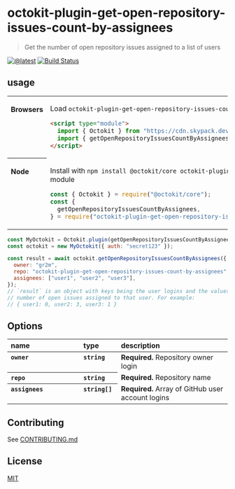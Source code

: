 # octokit-plugin-get-open-repository-issues-count-by-assignees

> Get the number of open repository issues assigned to a list of users

[![@latest](https://img.shields.io/npm/v/octokit-plugin-get-open-repository-issues-count-by-assignees.svg)](https://www.npmjs.com/package/octokit-plugin-get-open-repository-issues-count-by-assignees)
[![Build Status](https://github.com/gr2m/octokit-plugin-get-open-repository-issues-count-by-assignees/workflows/Test/badge.svg)](https://github.com/gr2m/octokit-plugin-get-open-repository-issues-count-by-assignees/actions?query=workflow%3ATest+branch%3Amain)

## usage

<table>
<tbody valign=top align=left>
<tr><th>

Browsers

</th><td width=100%>

Load `octokit-plugin-get-open-repository-issues-count-by-assignees` and [`@octokit/core`](https://github.com/octokit/core.js) (or core-compatible module) directly from [cdn.skypack.dev](https://cdn.skypack.dev)

```html
<script type="module">
  import { Octokit } from "https://cdn.skypack.dev/@octokit/core";
  import { getOpenRepositoryIssuesCountByAssignees } from "https://cdn.skypack.dev/octokit-plugin-get-open-repository-issues-count-by-assignees";
</script>
```

</td></tr>
<tr><th>

Node

</th><td>

Install with `npm install @octokit/core octokit-plugin-get-open-repository-issues-count-by-assignees`. Optionally replace `@octokit/core` with a compatible module

```js
const { Octokit } = require("@octokit/core");
const {
  getOpenRepositoryIssuesCountByAssignees,
} = require("octokit-plugin-get-open-repository-issues-count-by-assignees");
```

</td></tr>
</tbody>
</table>

```js
const MyOctokit = Octokit.plugin(getOpenRepositoryIssuesCountByAssignees);
const octokit = new MyOctokit({ auth: "secret123" });

const result = await octokit.getOpenRepositoryIssuesCountByAssignees({
  owner: "gr2m",
  repo: "octokit-plugin-get-open-repository-issues-count-by-assignees",
  assignees: ["user1", "user2", "user3"],
});
// `result` is an object with keys being the user logins and the values being the
// number of open issues assigned to that user. For example:
// { user1: 0, user2: 3, user3: 1 }
```

## Options

<table width="100%">
  <thead align=left>
    <tr>
      <th width=150>
        name
      </th>
      <th width=70>
        type
      </th>
      <th>
        description
      </th>
    </tr>
  </thead>
  <tbody align=left valign=top>
    <tr>
      <th>
        <code>owner</code>
      </th>
      <th>
        <code>string</code>
      </th>
      <td>
        <strong>Required.</strong> Repository owner login
      </td>
    </tr>
    <tr>
      <th>
        <code>repo</code>
      </th>
      <th>
        <code>string</code>
      </th>
      <td>
        <strong>Required.</strong> Repository name
      </td>
    </tr>
    <tr>
      <th>
        <code>assignees</code>
      </th>
      <th>
        <code>string[]</code>
      </th>
      <td>
        <strong>Required.</strong> Array of GitHub user account logins
      </td>
    </tr>
  </tbody>
</table>

## Contributing

See [CONTRIBUTING.md](CONTRIBUTING.md)

## License

[MIT](LICENSE)

